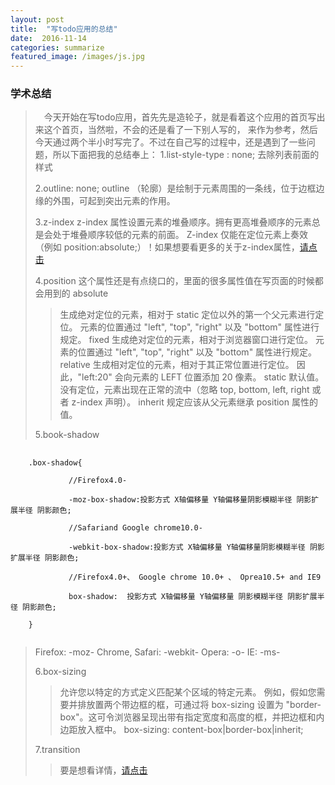 ```yaml
---
layout: post
title:  "写todo应用的总结"
date:  2016-11-14
categories: summarize
featured_image: /images/js.jpg
---
```


### 学术总结

>&emsp;今天开始在写todo应用，首先先是造轮子，就是看着这个应用的首页写出来这个首页，当然啦，不会的还是看了一下别人写的，
>来作为参考，然后今天通过两个半小时写完了。不过在自己写的过程中，还是遇到了一些问题，所以下面把我的总结奉上：
>1.list-style-type : none;
>	去除列表前面的样式
>
>2.outline: none;
>outline （轮廓）是绘制于元素周围的一条线，位于边框边缘的外围，可起到突出元素的作用。
>
>3.z-index
>z-index 属性设置元素的堆叠顺序。拥有更高堆叠顺序的元素总是会处于堆叠顺序较低的元素的前面。
>Z-index 仅能在定位元素上奏效（例如 position:absolute;）！如果想要看更多的关于z-index属性，[请点击](http://blog.csdn.net/baidu_24024601/article/details/52297869?locationNum=1&fps=1)
>
>4.position
>这个属性还是有点绕口的，里面的很多属性值在写页面的时候都会用到的
>absolute
>>生成绝对定位的元素，相对于 static 定位以外的第一个父元素进行定位。
>>元素的位置通过 "left", "top", "right" 以及 "bottom" 属性进行规定。
>fixed
>>生成绝对定位的元素，相对于浏览器窗口进行定位。
>>元素的位置通过 "left", "top", "right" 以及 "bottom" 属性进行规定。
>relative
>>生成相对定位的元素，相对于其正常位置进行定位。
>>因此，"left:20" 会向元素的 LEFT 位置添加 20 像素。
>static
>>默认值。没有定位，元素出现在正常的流中（忽略 top, bottom, left, right 或者 z-index 声明）。
>inherit
>>规定应该从父元素继承 position 属性的值。
>
>5.book-shadow
<pre>
	<code>	
	.box-shadow{  
	  
			 //Firefox4.0-  
	  
			 -moz-box-shadow:投影方式 X轴偏移量 Y轴偏移量阴影模糊半径 阴影扩展半径 阴影颜色;  
	  
			 //Safariand Google chrome10.0-  
	  
			 -webkit-box-shadow:投影方式 X轴偏移量 Y轴偏移量阴影模糊半径 阴影扩展半径 阴影颜色;  
	  
			 //Firefox4.0+、 Google chrome 10.0+ 、 Oprea10.5+ and IE9  
	  
			 box-shadow:  投影方式 X轴偏移量 Y轴偏移量 阴影模糊半径 阴影扩展半径 阴影颜色;  
	  
	}
	</code>
</pre>
	
>Firefox: -moz-
>Chrome, Safari: -webkit-
>Opera: -o-
>IE: -ms-
>
>6.box-sizing
>>允许您以特定的方式定义匹配某个区域的特定元素。
>例如，假如您需要并排放置两个带边框的框，可通过将 box-sizing 设置为 "border-box"。这可令浏览器呈现出带有指定宽度和高度的框，并把边框和内边距放入框中。
>box-sizing: content-box|border-box|inherit;
>
>7.transition
>>要是想看详情，[请点击](http://www.php100.com/html/webkaifa/DIV_CSS/2012/1029/11403.html)



